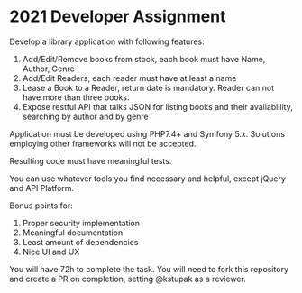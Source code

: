 # 2021 Developer Assignment

Develop a library application with following features:

1. Add/Edit/Remove books from stock, each book must have Name, Author, Genre
2. Add/Edit Readers; each reader must have at least a name
3. Lease a Book to a Reader, return date is mandatory. Reader can not have more than three books.
4. Expose restful API that talks JSON for listing books and their availablility, searching by author and by genre

Application must be developed using PHP7.4+ and Symfony 5.x. Solutions employing other frameworks will not be accepted.

Resulting code must have meaningful tests. 

You can use whatever tools you find necessary and helpful, except jQuery and API Platform.

Bonus points for:

1. Proper security implementation
2. Meaningful documentation
3. Least amount of dependencies
4. Nice UI and UX

You will have 72h to complete the task. You will need to fork this repository and create a PR on completion, setting @kstupak as a reviewer.
